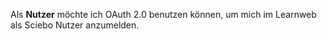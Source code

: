 Als **Nutzer** möchte ich OAuth 2.0 benutzen können, um mich im Learnweb als Sciebo Nutzer anzumelden.

